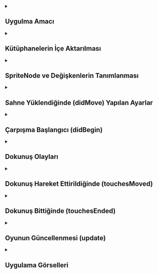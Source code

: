 <details>
    <summary><h2>Uygulma Amacı</h2></summary>
  Bu kod, basit bir fizik tabanlı oyunun temelini oluşturuyor. Oyuncu, ekrana dokunarak kuşu sürükleyebilir ve serbest bırakarak kuşu hareket ettirebilir. Kuş, kutularla çarpıştığında skor artar ve kuş yavaşladığında oyun sıfırlanır. SpriteKit'in fizik motorunu kullanarak etkileşimleri yönetmek ve skor takibi yapmak için temel bir yapı sunar
  </details> 
  
  <details>
    <summary><h2>Kütüphanelerin İçe Aktarılması</h2></summary>
    CoreML: Makine öğrenimi modelleri ile çalışmak için kullanılır.
    Vision: Görsel analiz ve tanıma işlemleri için kullanılır.
    
    ```
    import CoreML
    import Vision
    ```
  </details> 

  <details>
    <summary><h2>SpriteNode ve Değişkenlerin Tanımlanması</h2></summary>
    bird: Oyundaki kuşu temsil eden sprite düğümü.
    box1 - box5: Beş farklı kutuyu temsil eden sprite düğümleri.
    gameStared: Oyunun başladığını belirten bir bayrak.
    originalPosition: Kuşun orijinal konumunu saklar, kuşu sıfırlamak için kullanılır.
    score: Oyuncunun skorunu tutar.
    scoreLabel: Skoru ekranda göstermek için kullanılan etiket düğümü.

    
    ```
    var bird = SKSpriteNode()
    var box1 = SKSpriteNode()
    var box2 = SKSpriteNode()
    var box3 = SKSpriteNode()
    var box4 = SKSpriteNode()
    var box5 = SKSpriteNode()

    var gameStared = false
    var originalPosition: CGPoint?

    var score = 0
    var scoreLabel = SKLabelNode()



    ```
  </details> 




<details>
    <summary><h2>Sahne Yüklendiğinde (didMove) Yapılan Ayarlar</h2></summary>
    Fizik Sınırları ve Ölçekleme , Kuşun Ayarlanması , Kutuların Ayarlanması , Skor Etiketinin Ayarlanması

    
    ```
    override func didMove(to view: SKView) {
    // Fizik sınırları
    self.physicsBody = SKPhysicsBody(edgeLoopFrom: frame)
    self.scene?.scaleMode = .aspectFit
    self.physicsWorld.contactDelegate = self

    // Kuş Ayarları
    bird = childNode(withName: "bird") as! SKSpriteNode
    let birdTexture = SKTexture(imageNamed: "bird")
    bird.physicsBody = SKPhysicsBody(circleOfRadius: birdTexture.size().height / 19 )
    bird.physicsBody?.affectedByGravity = false
    bird.physicsBody?.isDynamic = true
    bird.physicsBody?.mass = 0.1
    originalPosition = bird.position
    bird.physicsBody?.contactTestBitMask = ColliderTyp.bird.rawValue
    bird.physicsBody?.categoryBitMask = ColliderTyp.bird.rawValue
    bird.physicsBody?.collisionBitMask = ColliderTyp.box.rawValue

    // Kutuların Ayarları
    let boxTexture = SKTexture(imageNamed: "brick")
    let size = CGSize(width: boxTexture.size().width / 7, height: boxTexture.size().height / 7)

    // Her bir kutu için fizik ayarları
    [box1, box2, box3, box4, box5].enumerated().forEach { index, box in
        box = childNode(withName: "box\(index + 1)") as! SKSpriteNode
        box.physicsBody = SKPhysicsBody(rectangleOf: size)
        box.physicsBody?.isDynamic = true
        box.physicsBody?.affectedByGravity = true
        box.physicsBody?.allowsRotation = true
        box.physicsBody?.mass = 0.3
        box.physicsBody?.collisionBitMask = ColliderTyp.bird.rawValue
    }

    // Skor Etiketi Ayarları
    scoreLabel.fontName = "Helvetica"
    scoreLabel.fontSize = 60
    scoreLabel.text = "0"
    scoreLabel.position = CGPoint(x: 0, y: self.frame.height / 4)
    scoreLabel.zPosition = 2
    self.addChild(scoreLabel)
    }




    ```
  </details>
  <details>
    <summary><h2>Çarpışma Başlangıcı (didBegin)</h2></summary>
    didBegin: İki fiziksel gövde çarpıştığında çağrılır.
    contact.bodyA ve contact.bodyB: Çarpışan iki gövdeyi temsil eder.
     Koşul: Çarpışan gövdelerden en az biri kuşsa (yani collisionBitMask değeri ColliderTyp.bird.rawValue ise), skor bir artırılır ve etiket güncellenir.

    
    ```
    func didBegin(_ contact: SKPhysicsContact) {
    if contact.bodyA.collisionBitMask == ColliderTyp.bird.rawValue || contact.bodyB.collisionBitMask == ColliderTyp.bird.rawValue {
        score += 1
        scoreLabel.text = String(score)
    }
    }



    ```
  </details> 
  <details>
    <summary><h2>Dokunuş Olayları</h2></summary>
    Kontrol: Oyun henüz başlamamışsa (gameStared == false).
Dokunulan Nokta: İlk dokunuş alınır ve dokunuş noktasındaki tüm düğümler (nodes(at:)) kontrol edilir.
Koşul: Eğer dokunuş yapılan düğüm kuşsa, kuşun pozisyonu dokunuş noktasına taşınır.
Amaç: Oyuncu kuşu dokunarak sürüklediğinde, kuşun konumunu güncellemek.

    
    ```
    override func touchesBegan(_ touches: Set<UITouch>, with event: UIEvent?) {
    if gameStared == false {
        if let touch = touches.first {
            let touchLocation = touch.location(in: self)
            let touchNodes = nodes(at: touchLocation)
            
            if touchNodes.isEmpty == false {
                for node in touchNodes {
                    if let sprite = node as? SKSpriteNode {
                        if sprite == bird {
                            bird.position = touchLocation
                        }
                    }
                }
            }
        }
    }
    }




    ```
  </details>
  <details>
    <summary><h2>Dokunuş Hareket Ettirildiğinde (touchesMoved)</h2></summary>
    Benzerlik: touchesBegan ile aynı şekilde çalışır.
    Fark: Dokunuş hareket ettirildiğinde, kuşun pozisyonu sürekli olarak güncellenir.
    Amaç: Oyuncu kuşu sürüklediğinde, kuşun konumunu güncel tutmak.

    
    ```
    override func touchesMoved(_ touches: Set<UITouch>, with event: UIEvent?) {
    if gameStared == false {
        if let touch = touches.first {
            let touchLocation = touch.location(in: self)
            let touchNodes = nodes(at: touchLocation)
            
            if touchNodes.isEmpty == false {
                for node in touchNodes {
                    if let sprite = node as? SKSpriteNode {
                        if sprite == bird {
                            bird.position = touchLocation
                        }
                    }
                }
            }
        }
    }
     }





    ```
  </details>
  <details>
    <summary><h2>Dokunuş Bittiğinde (touchesEnded)</h2></summary>
    Kontrol: Oyun henüz başlamamışsa.
    Dokunuş Sonu: İlk dokunuş alınır ve dokunuş noktasındaki düğümler kontrol edilir.
    Koşul: Eğer dokunuş bitişiğinde kuş dokunulmuşsa:
    dx ve dy Hesaplaması: Kuşun orijinal konumundan dokunuş konumuna olan farkın negatifini alır. Bu, kuşun çekilme yönünü belirler.
    Impulse Uygulama: Kuşun fizik gövdesine bir impuls (itme) uygulanır, böylece kuş serbestçe hareket etmeye başlar.
    affectedByGravity: Kuşun artık yerçekiminden etkilenmesini sağlar.
    gameStared: Oyunun başladığını belirtmek için true olarak ayarlanır.

    
    ```
    override func touchesEnded(_ touches: Set<UITouch>, with event: UIEvent?) {
    if gameStared == false {
        if let touch = touches.first {
            let touchLocation = touch.location(in: self)
            let touchNodes = nodes(at: touchLocation)
            
            if touchNodes.isEmpty == false {
                for node in touchNodes {
                    if let sprite = node as? SKSpriteNode {
                        if sprite == bird {
                            let dx = -(touchLocation.x - originalPosition!.x)
                            let dy = -(touchLocation.y - originalPosition!.y)
                            
                            let impulse = CGVector(dx: dx, dy: dy)
                            bird.physicsBody?.applyImpulse(impulse)
                            bird.physicsBody?.affectedByGravity = true
                            gameStared = true
                        }
                    }
                }
            }
        }
    }
    }






    ```
  </details>
  <details>
    <summary><h2>Oyunun Güncellenmesi (update)</h2></summary>
    Fonksiyon: Her kare güncellendiğinde (update), bu fonksiyon çağrılır.
    Kontrol:
    Hız Kontrolü: Kuşun hem x hem de y yönlerindeki hızının (velocity.dx ve velocity.dy) 0.1'den küçük olup olmadığını kontrol eder.
    Açısal Hız Kontrolü: Kuşun dönme hızının (angularVelocity) 0.1'den küçük olup olmadığını kontrol eder.
    gameStared: Oyunun başladığını doğrular.
   Eylemler:
   Yerçekimini Kapatma: Kuşun artık yerçekiminden etkilenmemesini sağlar.
   Hızı Sıfırlama: Kuşun hızını ve dönme hızını sıfırlar.
   Z Pozisyonunu Ayarlama: Kuşun z pozisyonunu 1 olarak ayarlar.
   Kuşu Orijinal Konuma Getirme: Kuşun pozisyonunu başlangıç konumuna sıfırlar.
   Skoru Sıfırlama: Skoru 0 yapar ve etiketi günceller.
   gameStared: Oyunun henüz başlamamış olduğunu belirtir.
   Amaç: Kuş durduğunda (yani çok yavaşladığında), oyunu sıfırlamak ve kuşu tekrar başlangıç konumuna getirmek.

    
    ```
    override func update(_ currentTime: TimeInterval) {
    if let birdPhysicsBody = bird.physicsBody {
        if birdPhysicsBody.velocity.dx <= 0.1 && birdPhysicsBody.velocity.dy <= 0.1 &&
            birdPhysicsBody.angularVelocity <= 0.1 && gameStared == true {
            bird.physicsBody?.affectedByGravity = false
            bird.physicsBody?.velocity = CGVector(dx: 0, dy: 0)
            bird.physicsBody?.angularVelocity = 0
            bird.zPosition = 1
            bird.position = originalPosition!
            
            score = 0
            scoreLabel.text = String(score)
            gameStared = false
        }
    }
    }







    ```
  </details>


  
  
  
<details>
    <summary><h2>Uygulama Görselleri </h2></summary>
    
    
 <table style="width: 100%;">
    <tr>
        <td style="text-align: center; width: 16.67%;">
            <h4 style="font-size: 14px;">Görüntü İşleme Sonuçları 1 </h4>
            <img src="https://github.com/user-attachments/assets/03ffaf10-3c0d-4217-9b06-2e4e41532c96" style="width: 100%; height: auto;">
        </td>
    </tr>
</table>
  </details> 
